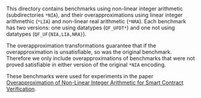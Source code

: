 This directory contains benchmarks using non-linear integer arithmetic (subdirectories `*NIA`), and their overapproximations using linear integer arithmethic (`*LIA`) and non-linear real arithmetic (`*NRA`).
Each benchmark has two versions: one using datatypes (`QF_UFDT*`) and one not using datatypes (`QF_UF{NIA,LIA,NRA}`).

The overapproximation transformations guarantee that if the overapproximation is unsatisfiable, so was the original benchmark.
Therefore we only include overapproximations of benchmarks that were not proved satisfiable in either version of the original `*NIA` encoding.

These benchmarks were used for experiments in the paper [Overapproximation of Non-Linear Integer Arithmetic for Smart Contract Verification](https://easychair.org/publications/paper/BlrQ).
